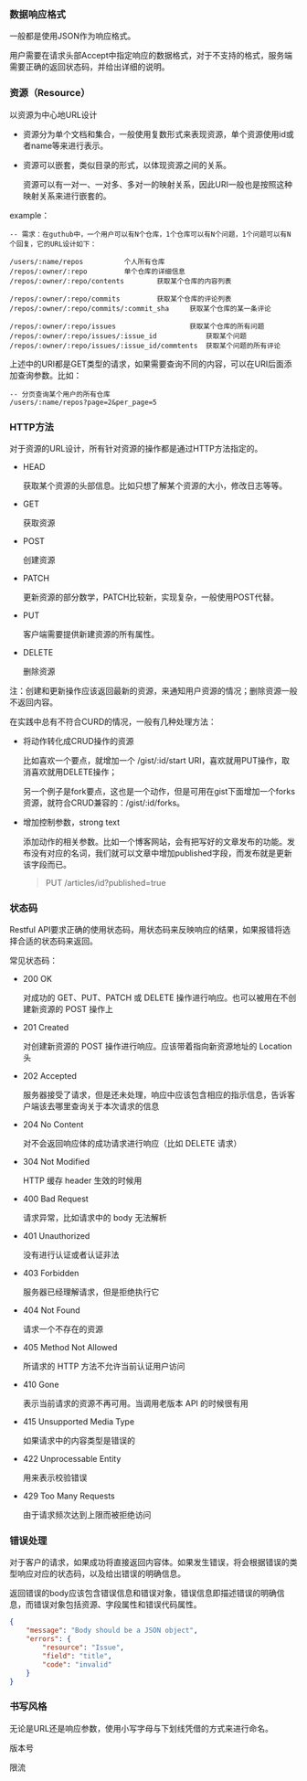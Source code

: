 ### 数据响应格式

一般都是使用JSON作为响应格式。

用户需要在请求头部Accept中指定响应的数据格式，对于不支持的格式，服务端需要正确的返回状态码，并给出详细的说明。





### 资源（Resource）

以资源为中心地URL设计

- 资源分为单个文档和集合，一般使用复数形式来表现资源，单个资源使用id或者name等来进行表示。

- 资源可以嵌套，类似目录的形式，以体现资源之间的关系。

  资源可以有一对一、一对多、多对一的映射关系，因此URI一般也是按照这种映射关系来进行嵌套的。

example：

```
-- 需求：在guthub中，一个用户可以有N个仓库，1个仓库可以有N个问题，1个问题可以有N个回复，它的URL设计如下：

/users/:name/repos			个人所有仓库
/repos/:owner/:repo			单个仓库的详细信息
/repos/:owner/:repo/contents		获取某个仓库的内容列表

/repos/:owner/:repo/commits			获取某个仓库的评论列表
/repos/:owner/:repo/commits/:commit_sha		获取某个仓库的某一条评论

/repos/:owner/:repo/issues					获取某个仓库的所有问题
/repos/:owner/:repo/issues/:issue_id			获取某个问题
/repos/:owner/:repo/issues/:issue_id/commtents	获取某个问题的所有评论
```

上述中的URI都是GET类型的请求，如果需要查询不同的内容，可以在URI后面添加查询参数。比如：

```
-- 分页查询某个用户的所有仓库
/users/:name/repos?page=2&per_page=5
```



### HTTP方法

对于资源的URL设计，所有针对资源的操作都是通过HTTP方法指定的。

- HEAD

  获取某个资源的头部信息。比如只想了解某个资源的大小，修改日志等等。

- GET

  获取资源

- POST

  创建资源

- PATCH

  更新资源的部分数学，PATCH比较新，实现复杂，一般使用POST代替。

- PUT

  客户端需要提供新建资源的所有属性。

- DELETE

  删除资源

注：创建和更新操作应该返回最新的资源，来通知用户资源的情况；删除资源一般不返回内容。

在实践中总有不符合CURD的情况，一般有几种处理方法：

- 将动作转化成CRUD操作的资源

  比如喜欢一个要点，就增加一个 /gist/:id/start URI，喜欢就用PUT操作，取消喜欢就用DELETE操作；

  另一个例子是fork要点，这也是一个动作，但是可用在gist下面增加一个forks资源，就符合CRUD兼容的：/gist/:id/forks。

- 增加控制参数，strong text

  添加动作的相关参数。比如一个博客网站，会有把写好的文章发布的功能。发布没有对应的名词，我们就可以文章中增加published字段，而发布就是更新该字段而已。

  > PUT /articles/id?published=true








### 状态码

Restful API要求正确的使用状态码，用状态码来反映响应的结果，如果报错将选择合适的状态码来返回。

常见状态码：

- 200 OK

   对成功的 GET、PUT、PATCH 或 DELETE 操作进行响应。也可以被用在不创建新资源的 POST 操作上

- 201 Created

  对创建新资源的 POST 操作进行响应。应该带着指向新资源地址的 Location 头

- 202 Accepted

  服务器接受了请求，但是还未处理，响应中应该包含相应的指示信息，告诉客户端该去哪里查询关于本次请求的信息

- 204 No Content

  对不会返回响应体的成功请求进行响应（比如 DELETE 请求）

- 304 Not Modified

  HTTP 缓存 header 生效的时候用

- 400 Bad Request

  请求异常，比如请求中的 body 无法解析

- 401 Unauthorized

  没有进行认证或者认证非法

- 403 Forbidden

  服务器已经理解请求，但是拒绝执行它

- 404 Not Found

  请求一个不存在的资源

- 405 Method Not Allowed

  所请求的 HTTP 方法不允许当前认证用户访问

- 410 Gone

  表示当前请求的资源不再可用。当调用老版本 API 的时候很有用

- 415 Unsupported Media Type

  如果请求中的内容类型是错误的

- 422 Unprocessable Entity

  用来表示校验错误

- 429 Too Many Requests

  由于请求频次达到上限而被拒绝访问



### 错误处理

对于客户的请求，如果成功将直接返回内容体。如果发生错误，将会根据错误的类型响应对应的状态码，以及给出错误的明确信息。

返回错误的body应该包含错误信息和错误对象，错误信息即描述错误的明确信息，而错误对象包括资源、字段属性和错误代码属性。

```json
{
    "message": "Body should be a JSON object",
    "errors": {
        "resource": "Issue",
        "field": "title",
        "code": "invalid"
    }
}
```



### 书写风格

无论是URL还是响应参数，使用小写字母与下划线凭借的方式来进行命名。



版本号



限流
